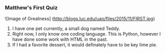 ### **Matthew's First Quiz**

![Image of Greatness]
(http://blogs.luc.edu/uao/files/2015/11/FIRST.jpg)

1. I have one pet currently, a small dog named Teddy.
1. Right now, I only know one coding language. This is Python, however I have done some work with HTML in the past.
1. If I had a favorite dessert, it would definately have to be key lime pie.

